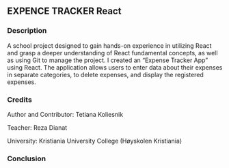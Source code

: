 ## EXPENCE TRACKER React

### Description
A school project designed to gain hands-on experience in utilizing 
React and grasp a deeper understanding of React fundamental concepts, as well as using Git to manage the project. 
I created an “Expense Tracker App” using React. The application allows 
users to enter data about their expenses in separate categories, to delete expenses, and display the 
registered expenses.

### Credits
Author and Contributor: Tetiana Koliesnik

Teacher: Reza Dianat

University: Kristiania University College (Høyskolen Kristiania)



### Conclusion
